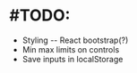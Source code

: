 # #TODO:

- Styling
  -- React bootstrap(?)
- Min max limits on controls
- Save inputs in localStorage
